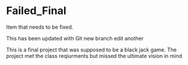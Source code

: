 # Failed_Final
Item that needs to be fixed.

This has been updated with Git
new branch edit
another

This is a final project that was supposed to be a black jack game. The project met the class reqiurments but missed the ultimate vision in mind

